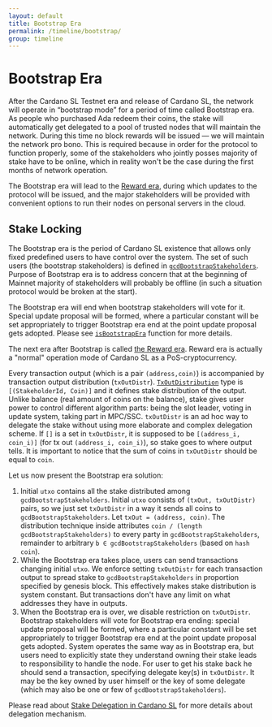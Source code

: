 ```yaml
---
layout: default
title: Bootstrap Era
permalink: /timeline/bootstrap/
group: timeline
---
```


<!-- Reviewed at c23493d7a33a82d559d5bd9d289486795cf6592f -->

# Bootstrap Era

After the Cardano SL Testnet era and release of Cardano SL, the network will
operate in “bootstrap mode” for a period of time called Bootstrap era. As people
who purchased Ada redeem their coins, the stake will automatically get delegated
to a pool of trusted nodes that will maintain the network. During this time no
block rewards will be issued — we will maintain the network pro bono. This is
required because in order for the protocol to function properly, some of the
stakeholders who jointly posses majority of stake have to be online, which in
reality won't be the case during the first months of network operation.

The Bootstrap era will lead to the [Reward era](/timeline/reward), during which
updates to the protocol will be issued, and the major stakeholders will be
provided with convenient options to run their nodes on personal servers in the
cloud.

## Stake Locking

The Bootstrap era is the period of Cardano SL existence that allows only fixed predefined
users to have control over the system. The set of such users (the bootstrap stakeholders)
is defined in [`gcdBootstrapStakeholders`](https://github.com/input-output-hk/cardano-sl/blob/f73d41b2bbd0a823911490974a71608fb4dbe014/core/Pos/Core/Genesis/Types.hs#L74). Purpose of Bootstrap era is to address concern that at the beginning of Mainnet majority
of stakeholders will probably be offline (in such a situation protocol would be broken at the start).

The Bootstrap era will end when bootstrap stakeholders
will vote for it. Special update proposal will be formed, where a particular constant will
be set appropriately to trigger Bootstrap era end at the point update proposal gets adopted.
Please see [`isBootstrapEra`](https://github.com/input-output-hk/cardano-sl/blob/18997b4e3db62ed9e9c9d69baf8ef2a8800fbf1f/core/Pos/Core/Slotting.hs#L137) function for more details.

The next era after Bootstrap is called [the Reward era](/timeline/reward/). Reward era is
actually a "normal" operation mode of Cardano SL as a PoS-cryptocurrency.

Every transaction output (which is a pair `(address,coin)`) is accompanied by transaction
output distribution (`txOutDistr`). [`TxOutDistribution`](https://github.com/input-output-hk/cardano-sl/blob/f73d41b2bbd0a823911490974a71608fb4dbe014/txp/Pos/Txp/Core/Types.hs#L132) type is `[(StakeholderId, Coin)]` and it defines
stake distribution of the output. Unlike balance (real amount of coins on the balance),
stake gives user power to control different algorithm parts: being the slot leader, voting
in update system, taking part in MPC/SSC. `txOutDistr` is an ad hoc way to delegate the stake
without using more elaborate and complex delegation scheme. If `[]` is a set in `txOutDistr`,
it is supposed to be `[(address_i, coin_i)]` (for tx out `(address_i, coin_i)`), so stake
goes to where output tells. It is important to notice that the sum of coins in `txOutDistr`
should be equal to `coin`.

Let us now present the Bootstrap era solution:

1.  Initial `utxo` contains all the stake distributed among `gcdBootstrapStakeholders`. Initial `utxo`
    consists of `(txOut, txOutDistr)` pairs, so we just set `txOutDistr` in a way it sends all coins
    to `gcdBootstrapStakeholders`. Let `txOut = (address, coin)`. The distribution technique inside
    attributes `coin / (length gcdBootstrapStakeholders)` to every party in `gcdBootstrapStakeholders`,
    remainder to arbitrary `b ∈ gcdBootstrapStakeholders` (based on `hash coin`).
2.  While the Bootstrap era takes place, users can send transactions changing initial `utxo`. We enforce
    setting `txOutDistr` for each transaction output to spread stake to `gcdBootstrapStakeholders` in
    proportion specified by genesis block. This effectively makes stake distribution is system constant.
    But transactions don't have any limit on what addresses they have in outputs.
3.  When the Bootstrap era is over, we disable restriction on `txOutDistr`. Bootstrap stakeholders will
    vote for Bootstrap era ending: special update proposal will be formed, where a particular constant
    will be set appropriately to trigger Bootstrap era end at the point update proposal gets adopted.
    System operates the same way as in Bootstrap era, but users need to explicitly state they understand
    owning their stake leads to responsibility to handle the node. For user to get his stake back he
    should send a transaction, specifying delegate key(s) in `txOutDistr`. It may be the key owned by
    user himself or the key of some delegate (which may also be one or few of `gcdBootstrapStakeholders`).

Please read about [Stake Delegation in Cardano SL](/technical/delegation/) for more details about
delegation mechanism.
